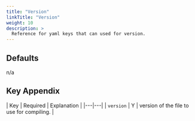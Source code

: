```yaml
---
title: "Version"
linkTitle: "Version"
weight: 10
description: >
  Reference for yaml keys that can used for version.
---
```


## Defaults

n/a

## Key Appendix

| Key | Required | Explanation |
|---|---|
| `version` | Y | version of the file to use for compiling.  |
